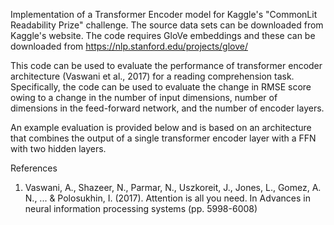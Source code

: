 Implementation of a Transformer Encoder model for Kaggle's "CommonLit Readability Prize" challenge. The source data sets can be downloaded from Kaggle's website. The code requires GloVe embeddings and these can be downloaded from https://nlp.stanford.edu/projects/glove/

This code can be used to evaluate the performance of transformer encoder architecture (Vaswani et al., 2017) for a reading comprehension task. Specifically,  the code can be used to evaluate the change in RMSE score owing to a change in the number of input dimensions, number of dimensions in the feed-forward network, and the number of encoder layers. 

An example evaluation is provided below and is based on an architecture that combines the output of a single transformer encoder layer with a FFN with two hidden layers.


References
1. Vaswani, A., Shazeer, N., Parmar, N., Uszkoreit, J., Jones, L., Gomez, A. N., ... & Polosukhin, I. (2017). Attention is all you need. In Advances in neural information processing systems (pp. 5998-6008)
